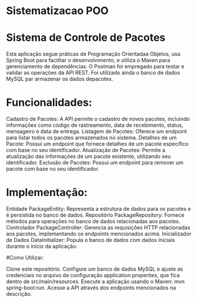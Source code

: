 # Sistematizacao POO

# Sistema de Controle de Pacotes
Esta aplicação segue práticas de Programação Orientadaa Objetos, usa Spring Boot para facilitar o desenvolvimento, e utiliza o Maven para gerenciamento de dependências. O Postman foi empregado para testar e validar as operações da API REST.
Foi utilizado ainda o banco de dados MySQL par armazenar os dados depacotes.

# Funcionalidades:

Cadastro de Pacotes: A API permite o cadastro de novos pacotes, incluindo informações como código de rastreamento, data de recebimento, status, mensageiro e data de entrega.
Listagem de Pacotes: Oferece um endpoint para listar todos os pacotes armazenados no sistema.
Detalhes de um Pacote: Possui um endpoint que fornece detalhes de um pacote específico com base no seu identificador.
Atualização de Pacotes: Permite a atualização das informações de um pacote existente, utilizando seu identificador.
Exclusão de Pacotes: Possui um endpoint para remover um pacote com base no seu identificador.

# Implementação:

Entidade PackageEntity: Representa a estrutura de dados para os pacotes e é persistida no banco de dados.
Repositório PackageRepository: Fornece métodos para operações no banco de dados relacionadas aos pacotes.
Controlador PackageController: Gerencia as requisições HTTP relacionadas aos pacotes, implementando os endpoints mencionados acima.
Inicializador de Dados DataInitializer: Popula o banco de dados com dados iniciais durante o início da aplicação.

#Como Utilizar:

Clone este repositório.
Configure um banco de dados MySQL e ajuste as credenciais no arquivo de configuração application.properties, que fica dentro de src/main/resources.
Execute a aplicação usando o Maven: mvn spring-boot:run.
Acesse a API através dos endpoints mencionados na descrição.
